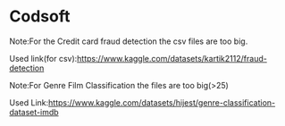 # Codsoft

Note:For the Credit card fraud detection the csv files are too big.

Used link(for csv):https://www.kaggle.com/datasets/kartik2112/fraud-detection

Note:For Genre Film Classification the files are too big(>25)

Used Link:https://www.kaggle.com/datasets/hijest/genre-classification-dataset-imdb
